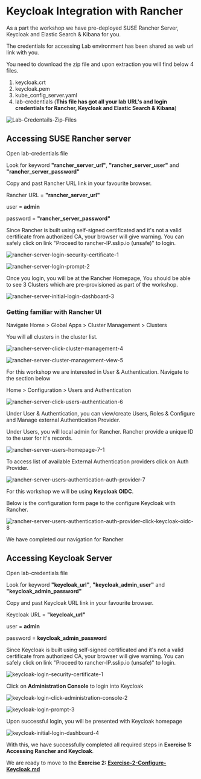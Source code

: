 # Keycloak Integration with Rancher

As a part the workshop we have pre-deployed SUSE Rancher Server, Keycloak and Elastic Search & Kibana for you.

The credentials for accessing Lab environment has been shared as web url link with you. 

You need to download the zip file and upon extraction you will find below 4 files.

1. keycloak.crt 
2. keycloak.pem
3. kube_config_server.yaml
4. lab-credentials    (**This file has got all your lab URL's and login credentials for Rancher, Keycloak and Elastic Search & Kibana**)



![Lab-Credentails-Zip-Files](../images/Lab-Credentails-Zip-Files.jpg)



## Accessing SUSE Rancher server

Open lab-credentials file 

Look for keyword **"rancher_server_url"**, **"rancher_server_user"** and **"rancher_server_password"** 

Copy and past Rancher URL link in your favourite browser.

Rancher URL = **"rancher_server_url"**

user = **admin**

password = **"rancher_server_password"**

Since Rancher is built using self-signed certificated and it's not a valid certificate from authorized CA, your browser will give warning. You can safely click on link "Proceed to rancher-IP.sslip.io (unsafe)" to login.

![rancher-server-login-security-certificate-1](../images/rancher-server-login-security-certificate-1-16450745768191.jpg)

![rancher-server-login-prompt-2](../images/rancher-server-login-prompt-2-1645004752972.jpg)

Once you login, you will be at the Rancher Homepage, You should be able to see 3 Clusters which are pre-provisioned as part of the workshop.

![rancher-server-initial-login-dashboard-3](../images/rancher-server-initial-login-dashboard-3-16450749401012.jpg)



### Getting familiar with Rancher UI

Navigate Home > Global Apps > Cluster Management > Clusters

You will all clusters in the cluster list.

![rancher-server-click-cluster-management-4](../images/rancher-server-click-cluster-management-4-16450749715183.jpg)

![rancher-server-cluster-management-view-5](../images/rancher-server-cluster-management-view-5-16450749978104.jpg)

For this workshop we are interested in User & Authentication.  Navigate to the section below

Home > Configuration > Users and Authentication

![rancher-server-click-users-authentication-6](../images/rancher-server-click-users-authentication-6-16450750196325.jpg)

Under User & Authentication, you can view/create Users, Roles & Configure and Manage external Authentication Provider.  

Under Users, you will local admin for Rancher. Rancher provide a unique ID to the user for it's records.

![rancher-server-users-homepage-7-1](../images/rancher-server-users-homepage-7-1.jpg)

To access list of available External Authentication providers click on Auth Provider. 

![rancher-server-users-authentication-auth-provider-7](../images/rancher-server-users-authentication-auth-provider-7.jpg)

For this workshop we will be using **Keycloak OIDC**. 

Below is the configuration form page to the configure Keycloak with Rancher. 

![rancher-server-users-authentication-auth-provider-click-keycloak-oidc-8](../images/rancher-server-users-authentication-auth-provider-click-keycloak-oidc-8-16450758685396.jpg)

We have completed our navigation for Rancher



## Accessing Keycloak Server

Open lab-credentials file 

Look for keyword **"keycloak_url"**, **"keycloak_admin_user"** and **"keycloak_admin_password"**

Copy and past Keycloak URL link in your favourite browser.

Keycloak URL = **"keycloak_url"**

user = **admin**

password = **keycloak_admin_password**

Since Keycloak is built using self-signed certificated and it's not a valid certificate from authorized CA, your browser will give warning. You can safely click on link "Proceed to rancher-IP.sslip.io (unsafe)" to login.

![keycloak-login-security-certificate-1](../images/keycloak-login-security-certificate-1.jpg)

Click on **Administration Console** to login into Keycloak

![keycloak-login-click-administration-console-2](../images/keycloak-login-click-administration-console-2.jpg)

![keycloak-login-prompt-3](../images/keycloak-login-prompt-3.jpg)

Upon successful login, you will be presented with Keycloak homepage

![keycloak-initial-login-dashboard-4](../images/keycloak-initial-login-dashboard-4.jpg)

With this, we have successfully completed all required steps in **Exercise 1: Accessing Rancher and Keycloak**. 

We are ready to move to the **Exercise 2: [Exercise-2-Configure-Keycloak.md](./Exercise-2-Configure-Keycloak.md)**